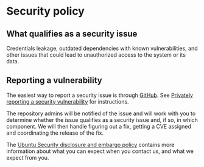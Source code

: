 # Security policy

## What qualifies as a security issue

Credentials leakage, outdated dependencies with known vulnerabilities, and
other issues that could lead to unauthorized access to the system or its data.

## Reporting a vulnerability

The easiest way to report a security issue is through
[GitHub](https://github.com/canonical/kafka-operator/security/advisories/new).
See
[Privately reporting a security vulnerability](https://docs.github.com/en/code-security/security-advisories/guidance-on-reporting-and-writing/privately-reporting-a-security-vulnerability)
for instructions.

The repository admins will be notified of the issue and will work with you
to determine whether the issue qualifies as a security issue and, if so, in
which component. We will then handle figuring out a fix, getting a CVE
assigned and coordinating the release of the fix.

The
[Ubuntu Security disclosure and embargo policy](https://ubuntu.com/security/disclosure-policy)
contains more information about what you can expect when you contact us,
and what we expect from you.
